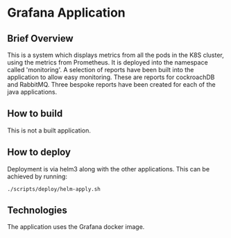 # Grafana Application

## Brief Overview

This is a system which displays metrics from all the pods in the K8S cluster, using the metrics from Prometheus. It is deployed into the namespace called 
'monitoring'. A selection of reports have been built into the application to allow easy monitoring. These are reports for
cockroachDB and RabbitMQ. Three bespoke reports have been created for each of the java applications.

## How to build

This is not a built application.

## How to deploy

Deployment is via helm3 along with the other applications. This can be achieved by running:
```
./scripts/deploy/helm-apply.sh
```
## Technologies

The application uses the Grafana docker image.

